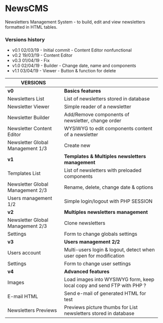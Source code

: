 NewsCMS
=======
Newsletters Management System - to build, edit and view newsletters formatted in HTML tables.

### Versions history
  * v0.1 02/03/19 - Initial commit - Content Editor nonfunctional
  * v0.2 19/03/19 - Content Editor
  * v0.3 01/04/19 - Fix
  * v1.0 02/04/19 - Builder - Change date, name and components
  * v1.1 03/04/19 - Viewer - Button & function for delete

| VERSIONS                         |                                                                        |
|----------------------------------|------------------------------------------------------------------------|
| **v0**                           | **Basics features**                                                    |
| Newsletters List                 | List of newsletters stored in database                                 |
| Newsletter Viewer                | Simple reader of a newsletter                                          |
| Newsletter Builder               | Add/Remove components of newsletter, change order                      |
| Newsletter Content Editor        | WYSIWYG to edit components content of a newsletter                     |
| Newsletter Global Management 1/3 | Create new                                                             |
| **v1**                           | **Templates & Multiples newsletters management**                       |
| Templates List                   | List of newsletters with preloaded components                          |
| Newsletter Global Management 2/3 | Rename, delete, change date & options                                  |
| Users management 1/2             | Simple login/logout with PHP SESSION                                   |
| **v2**                           | **Multiples newsletters management**                                   |
| Newsletter Global Management 2/3 | Clone newsletters                                                      |
| Settings                         | Form to change globals settings                                        |
| **v3**                           | **Users management 2/2**                                               |
| Users account                    | Multi-users login & logout, detect when user open for modification     |                                  
| Settings                         | Form to change user settings                                           |
| **v4**                           | **Advanced features**                                                  |
| Images                           | Load images into WYSIWYG form, keep local copy and send FTP with PHP ? |
| E-mail HTML                      | Send e-mail of generated HTML for test                                 |
| Newsletters Previews             | Previews picture thumbs for List newsletters stored in database        |

